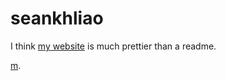 # seankhliao

I think [my website](https://seankhliao.com/gh-r-s)
is much prettier than a readme.

<a rel="me" href="https://hachyderm.io/@seankhliao">m</a>.
